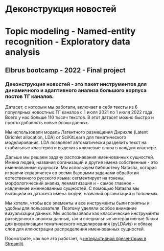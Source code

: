 # Деконструкция новостей
# Topic modeling - Named-entity recognition - Exploratory data analysis
## Elbrus bootcamp - 2022 - Final project

### Деконструкция новостей - это пакет инструментов для динамичного и адаптивного анализа большого корпуса постов ТГ каналов. 

Датасет, с которым мы работали, включает в себя тексты из 6 популярных новостных ТГ каналов с 1 июля 2021 по 1 июля 2022 года. Всего у нас больше 110 тысяч текстов. В этот датасет можно быстро и просто добавлять новые блоки данных.

Мы использовали модель Латентного размещения Дирихле (Latent Dirichlet allocation, LDA) от SciKitLearn для тематического моделирования. LDA позволяет автоматически разделить текст на стабильные кластеров и выделить ключевые слова в каждом кластере.

Дальше мы решаем задачу распознавания именнованных сущностей. Имена людей, названия организаций и другие имена собственные - это именнованные сущности. Мы используем библиотеку Natasha, которая играючи справляется со всеми базовыми задачами обработки естественного русского языка: сегментирует на токены, морфологический анализ, лемматизация и - самое главное - извлечение именнованных сущностей. С помощью Natasha мы вытащили из датасета имена людей, названия организаций и топонимы.

Мы хотели, чтобы все элементы и все инструменты были понятны и удобны для пользователя. Поэтому уделяли особое внимание визуализации данных. Мы использовали как классические инструменты разведочного анализа данных, так и специальные интерактивные блоки для визуализации тематического моделирования (pyLDAvis) и облака слов для иллюстрации распределения именнованных сущностей.

Посмотрите, как всё это работает, в [интерактивной презентации в Streamlit](https://aveletuk-deconstructing-news--streamlit-presentationpres-hlzm80.streamlitapp.com "Интерактивная презентация").
